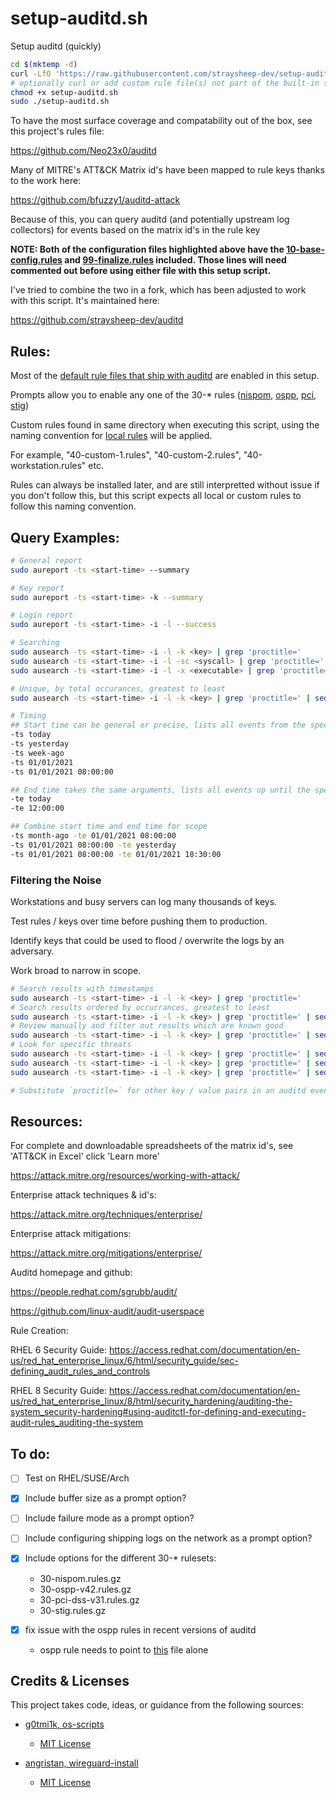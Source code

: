 # setup-auditd.sh
Setup auditd (quickly)

```bash
cd $(mktemp -d)
curl -LfO 'https://raw.githubusercontent.com/straysheep-dev/setup-auditd/main/setup-auditd.sh'
# optionally curl or add custom rule file(s) not part of the built-in samples to the cwd before executing
chmod +x setup-auditd.sh
sudo ./setup-auditd.sh
```
To have the most surface coverage and compatability out of the box, see this project's rules file:

<https://github.com/Neo23x0/auditd>

Many of MITRE's ATT&CK Matrix id's have been mapped to rule keys thanks to the work here:

<https://github.com/bfuzzy1/auditd-attack>

Because of this, you can query auditd (and potentially upstream log collectors) for events based on the matrix id's in the rule key

**NOTE: Both of the configuration files highlighted above have the [10-base-config.rules](https://github.com/linux-audit/audit-userspace/blob/master/rules/10-base-config.rules) and [99-finalize.rules](https://github.com/linux-audit/audit-userspace/blob/master/rules/99-finalize.rules) included. Those lines will need commented out before using either file with this setup script.**

I've tried to combine the two in a fork, which has been adjusted to work with this script. It's maintained here:

<https://github.com/straysheep-dev/auditd>

## Rules: 
Most of the [default rule files that ship with auditd](https://github.com/linux-audit/audit-userspace/tree/master/rules) are enabled in this setup.

Prompts allow you to enable any one of the 30-* rules ([nispom](https://github.com/linux-audit/audit-userspace/blob/master/rules/30-nispom.rules), [ospp](https://github.com/linux-audit/audit-userspace/blob/master/rules/30-ospp-v42.rules), [pci](https://github.com/linux-audit/audit-userspace/blob/master/rules/30-pci-dss-v31.rules), [stig](https://github.com/linux-audit/audit-userspace/blob/master/rules/30-stig.rules))

Custom rules found in same directory when executing this script, using the naming convention for [local rules](https://github.com/linux-audit/audit-userspace/blob/master/rules/40-local.rules) will be applied.
 
For example, "40-custom-1.rules", "40-custom-2.rules", "40-workstation.rules" etc.

Rules can always be installed later, and are still interpretted without issue if you don't follow this, but this script expects all local or custom rules to follow this naming convention.

## Query Examples:
```bash
# General report
sudo aureport -ts <start-time> --summary

# Key report
sudo aureport -ts <start-time> -k --summary

# Login report
sudo aureport -ts <start-time> -i -l --success

# Searching
sudo ausearch -ts <start-time> -i -l -k <key> | grep 'proctitle='
sudo ausearch -ts <start-time> -i -l -sc <syscall> | grep 'proctitle='
sudo ausearch -ts <start-time> -i -l -x <executable> | grep 'proctitle='

# Unique, by total occurances, greatest to least
sudo ausearch -ts <start-time> -i -l -k <key> | grep 'proctitle=' | sed 's/^.*proctitle=//g' | sort | uniq -c | sort -nr

# Timing
## Start time can be general or precise, lists all events from the specified time until now:
-ts today
-ts yesterday
-ts week-ago
-ts 01/01/2021
-ts 01/01/2021 08:00:00

## End time takes the same arguments, lists all events up until the specified end time:
-te today
-te 12:00:00

## Combine start time and end time for scope
-ts month-ago -te 01/01/2021 08:00:00
-ts 01/01/2021 08:00:00 -te yesterday
-ts 01/01/2021 08:00:00 -te 01/01/2021 18:30:00
```

### Filtering the Noise

Workstations and busy servers can log many thousands of keys.

Test rules / keys over time before pushing them to production.

Identify keys that could be used to flood / overwrite the logs by an adversary.

Work broad to narrow in scope.

```bash
# Search results with timestamps
sudo ausearch -ts <start-time> -i -l -k <key> | grep 'proctitle='
# Search results ordered by occurrances, greatest to least
sudo ausearch -ts <start-time> -i -l -k <key> | grep 'proctitle=' | sed 's/^.*: proctitle=//g' | sort | uniq -c | sort -nr
# Review manually and filter out results which are known good
sudo ausearch -ts <start-time> -i -l -k <key> | grep 'proctitle=' | sed 's/^.*: proctitle=//g' | sort | uniq -c | sort -nr | grep -v 'filter-1' | grep -v 'filter -2' | ...
# Look for specific threats
sudo ausearch -ts <start-time> -i -l -k <key> | grep 'proctitle=' | sed 's/^.*: proctitle=//g' | sort | uniq -c | sort -nr | grep '<binary>'
sudo ausearch -ts <start-time> -i -l -k <key> | grep 'proctitle=' | sed 's/^.*: proctitle=//g' | sort | uniq -c | sort -nr | grep 'curl'
sudo ausearch -ts <start-time> -i -l -k <key> | grep 'proctitle=' | sed 's/^.*: proctitle=//g' | sort | uniq -c | sort -nr | grep 'nc'

# Substitute `proctitle=` for other key / value pairs in an auditd event, such as `name=` `key=` `comm=`
```

## Resources:
For complete and downloadable spreadsheets of the matrix id's, see 'ATT&CK in Excel' click 'Learn more'

<https://attack.mitre.org/resources/working-with-attack/>

Enterprise attack techniques & id's:

<https://attack.mitre.org/techniques/enterprise/>

Enterprise attack mitigations:

<https://attack.mitre.org/mitigations/enterprise/>

Auditd homepage and github:

<https://people.redhat.com/sgrubb/audit/>

<https://github.com/linux-audit/audit-userspace>

Rule Creation:

RHEL 6 Security Guide:
<https://access.redhat.com/documentation/en-us/red_hat_enterprise_linux/6/html/security_guide/sec-defining_audit_rules_and_controls>

RHEL 8 Security Guide:
<https://access.redhat.com/documentation/en-us/red_hat_enterprise_linux/8/html/security_hardening/auditing-the-system_security-hardening#using-auditctl-for-defining-and-executing-audit-rules_auditing-the-system>


## To do:

- [ ] Test on RHEL/SUSE/Arch

- [x] Include buffer size as a prompt option?

- [ ] Include failure mode as a prompt option?

- [ ] Include configuring shipping logs on the network as a prompt option?

- [x] Include options for the different 30-* rulesets:
	* 30-nispom.rules.gz
	* 30-ospp-v42.rules.gz
	* 30-pci-dss-v31.rules.gz
	* 30-stig.rules.gz

- [x] fix issue with the ospp rules in recent versions of auditd
	* ospp rule needs to point to [this](https://github.com/linux-audit/audit-userspace/blob/master/rules/30-ospp-v42.rules) file alone


## Credits & Licenses

This project takes code, ideas, or guidance from the following sources:

- [g0tmi1k, os-scripts](https://github.com/g0tmi1k/os-scripts/blob/master/kali2.sh)
	* [MIT License](https://github.com/g0tmi1k/os-scripts/blob/master/kali2.sh)

- [angristan, wireguard-install](https://github.com/angristan/wireguard-install/blob/master/wireguard-install.sh)
	* [MIT License](https://github.com/angristan/wireguard-install/blob/master/LICENSE)
